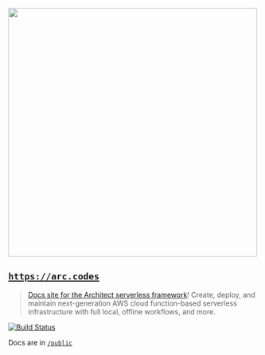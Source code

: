 [<img src="https://s3-us-west-2.amazonaws.com/arc.codes/architect-logo-500b@2x.png" width=500>](https://www.npmjs.com/package/@architect/architect)

## [`https://arc.codes`](https://arc.codes)

> [Docs site for the Architect serverless framework](https://arc.codes)! Create, deploy, and maintain next-generation AWS cloud function-based serverless infrastructure with full local, offline workflows, and more.

[![Build Status](https://travis-ci.com/arc-repos/arc.codes.svg?branch=master)](https://travis-ci.com/arc-repos/arc.codes)

Docs are in [`/public`](/public)

